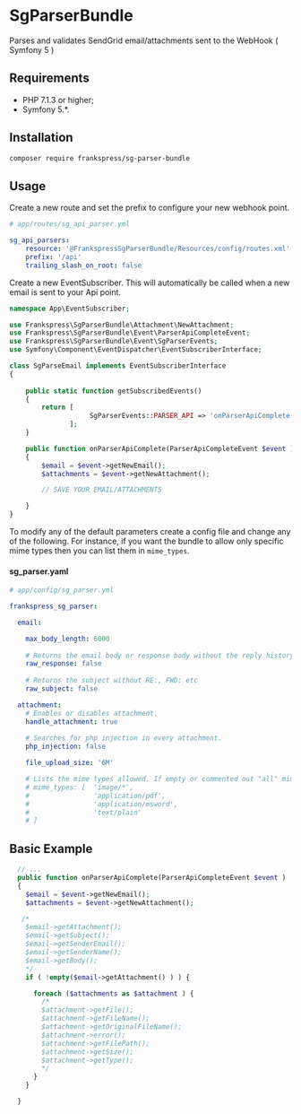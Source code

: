 # SgParserBundle
Parses and validates SendGrid email/attachments sent to the WebHook ( Symfony 5 )

Requirements
------------

  * PHP 7.1.3 or higher;
  * Symfony 5.*.

Installation
------------

```sh
composer require frankspress/sg-parser-bundle
```

Usage
------------
Create a new route and set the prefix to configure your new webhook point.
```yaml
# app/routes/sg_api_parser.yml

sg_api_parsers:
    resource: '@FrankspressSgParserBundle/Resources/config/routes.xml'
    prefix: '/api'
    trailing_slash_on_root: false
```

Create a new EventSubscriber. This will automatically be called when a new email is sent to your Api point.

```php
namespace App\EventSubscriber;

use Frankspress\SgParserBundle\Attachment\NewAttachment;
use Frankspress\SgParserBundle\Event\ParserApiCompleteEvent;
use Frankspress\SgParserBundle\Event\SgParserEvents;
use Symfony\Component\EventDispatcher\EventSubscriberInterface;

class SgParseEmail implements EventSubscriberInterface
{
    
    public static function getSubscribedEvents()
    {
        return [
                    SgParserEvents::PARSER_API => 'onParserApiComplete'
               ];
    }

    public function onParserApiComplete(ParserApiCompleteEvent $event )
    {
        $email = $event->getNewEmail();
        $attachments = $event->getNewAttachment();

        // SAVE YOUR EMAIL/ATTACHMENTS

    }
}
```


To modify any of the default parameters create a config file and change any of the following. 
For instance, if you want the bundle to allow only specific mime types then you can list them in `mime_types`.

#### sg_parser.yaml

```yaml
# app/config/sg_parser.yml

frankspress_sg_parser:

  email:

    max_body_length: 6000
    
    # Returns the email body or response body without the reply history and tags.
    raw_response: false
    
    # Returns the subject without RE:, FWD: etc
    raw_subject: false

  attachment:
    # Enables or disables attachment.
    handle_attachment: true
    
    # Searches for php injection in every attachment.
    php_injection: false

    file_upload_size: '6M'

    # Lists the mime types allowed. If empty or commented out "all" mime types will be allowed.
    # mime_types: [  'image/*',
    #                'application/pdf',
    #                'application/msword',
    #                'text/plain'
    # ]


```

## Basic Example

```php
  // ...
  public function onParserApiComplete(ParserApiCompleteEvent $event )
  {
    $email = $event->getNewEmail();
    $attachments = $event->getNewAttachment();

   /* 
    $email->getAttachment();
    $email->getSubject();
    $email->getSenderEmail();
    $email->getSenderName();
    $email->getBody(); 
    */
    if ( !empty($email->getAttachment() ) ) {

      foreach ($attachments as $attachment ) {
        /*
        $attachment->getFile();
        $attachment->getFileName();
        $attachment->getOriginalFileName();
        $attachment->error();
        $attachment->getFilePath();
        $attachment->getSize();
        $attachment->getType();
        */
      }
    }

  }
```
